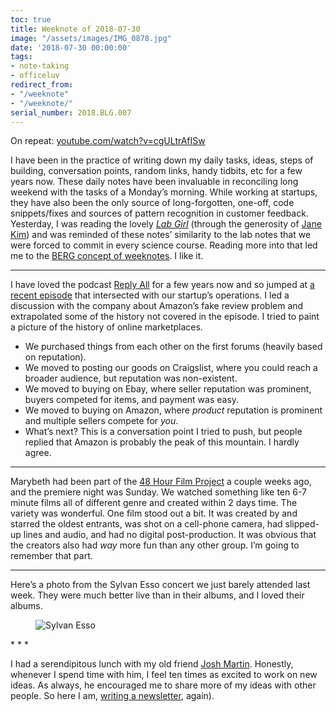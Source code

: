 ```yaml
---
toc: true
title: Weeknote of 2018-07-30
image: "/assets/images/IMG_0878.jpg"
date: '2018-07-30 00:00:00'
tags:
- note-taking
- officeluv
redirect_from:
- "/weeknote"
- "/weeknote/"
serial_number: 2018.BLG.007
---
```

On repeat: [youtube.com/watch?v=cgULtrAfISw](https://www.youtube.com/watch?v=cgULtrAfISw)

I have been in the practice of writing down my daily tasks, ideas, steps of building, conversation points, random links, handy tidbits, etc for a few years now. These daily notes have been invaluable in reconciling long weekend with the tasks of a Monday’s morning. While working at startups, they have also been the only source of long-forgotten, one-off, code snippets/fixes and sources of pattern recognition in customer feedback. Yesterday, I was reading the lovely [_Lab Girl_](https://www.amazon.com/Lab-Girl-Hope-Jahren/dp/1101873728) (through the generosity of [Jane Kim](https://twitter.com/happygeometry)) and was reminded of these notes’ similarity to the lab notes that we were forced to commit in every science course. Reading more into that led me to the [BERG concept of weeknotes](https://medium.com/job-garden/a-pre-history-of-weeknotes-plus-why-i-write-them-and-perhaps-why-you-should-too-week-16-31a4a5cbf7b0). I like it.

* * *

I have loved the podcast [Reply All](https://www.gimletmedia.com/reply-all/all) for a few years now and so jumped at [a recent episode](https://www.gimletmedia.com/reply-all/124#episode-player) that intersected with our startup’s operations. I led a discussion with the company about Amazon’s fake review problem and extrapolated some of the history not covered in the episode. I tried to paint a picture of the history of online marketplaces.

- We purchased things from each other on the first forums (heavily based on reputation).
- We moved to posting our goods on Craigslist, where you could reach a broader audience, but reputation was non-existent.
- We moved to buying on Ebay, where seller reputation was prominent, buyers competed for items, and payment was easy.
- We moved to buying on Amazon, where _product_ reputation is prominent and multiple sellers compete for _you_.
- What’s next? This is a conversation point I tried to push, but people replied that Amazon is probably the peak of this mountain. I hardly agree.

* * *

Marybeth had been part of the [48 Hour Film Project](http://www.48hourfilm.com/chicago-il/films) a couple weeks ago, and the premiere night was Sunday. We watched something like ten 6-7 minute films all of different genre and created within 2 days time. The variety was wonderful. One film stood out a bit. It was created by and starred the oldest entrants, was shot on a cell-phone camera, had slipped-up lines and audio, and had no digital post-production. It was obvious that the creators also had _way_ more fun than any other group. I’m going to remember that part.

* * *

Here’s a photo from the Sylvan Esso concert we just barely attended last week. They were much better live than in their albums, and I loved their albums.

<figure class="kg-card kg-image-card"><img src="{{site.baseurl}}/images/IMG_0878.jpg" class="kg-image" alt="Sylvan Esso" ></figure>
* * *

I had a serendipitous lunch with my old friend [Josh Martin](http://jawsmartin.com). Honestly, whenever I spend time with him, I feel ten times as excited to work on new ideas. As always, he encouraged me to share more of my ideas with other people. So here I am, [writing a newsletter]( /newsletter), again).

